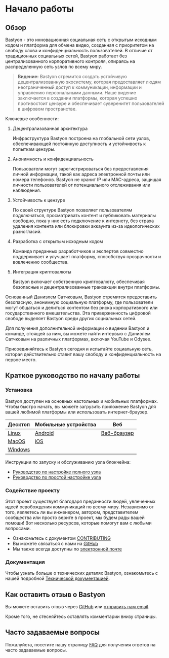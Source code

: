 # Начало работы

## Обзор

Bastyon - это инновационная социальная сеть с открытым исходным кодом и платформа для обмена видео, созданная с приоритетом на свободу слова и конфиденциальность пользователей. В отличие от традиционных социальных сетей, Bastyon работает без централизованного корпоративного контроля, опираясь на распределенную сеть узлов по всему миру.

> **Видение:**
Bastyon стремится создать устойчивую децентрализованную экосистему, которая предоставляет людям неограниченный доступ к коммуникации, информации и управлению персональными данными. Наше видение заключается в создании платформы, которая успешно противостоит цензуре и обеспечивает суверенитет пользователей в цифровом пространстве.

Ключевые особенности:

1. Децентрализованная архитектура

   Инфраструктура Bastyon построена на глобальной сети узлов, обеспечивающей постоянную доступность и устойчивость к попыткам цензуры.

2. Анонимность и конфиденциальность

   Пользователи могут зарегистрироваться без предоставления личной информации, такой как адреса электронной почты или номера телефонов. Bastyon не хранит IP или MAC-адреса, защищая личности пользователей от потенциального отслеживания или наблюдения.

3. Устойчивость к цензуре

   По своей структуре Bastyon позволяет пользователям подключаться, просматривать контент и публиковать материалы свободно, пока у них есть подключение к интернету, без страха удаления контента или блокировки аккаунта из-за идеологических разногласий.

4. Разработка с открытым исходным кодом

   Команда преданных разработчиков и экспертов совместно поддерживает и улучшает платформу, способствуя прозрачности и вовлечению сообщества.

5. Интеграция криптовалюты

   Bastyon включает собственную криптовалюту, обеспечивая безопасные и децентрализованные транзакции внутри платформы.

Основанный Даниэлем Сатчковым, Bastyon стремится предоставить безопасную, анонимную социальную платформу, где пользователи могут общаться и делиться контентом без риска корпоративного или государственного вмешательства. Эта приверженность цифровой свободе выделяет Bastyon среди других социальных сетей.

Для получения дополнительной информации о видении Bastyon и команде, стоящей за ним, вы можете найти интервью с Даниэлем Сатчковым на различных платформах, включая YouTube и Odysee.

Присоединяйтесь к Bastyon сегодня и испытайте социальную сеть, которая действительно ставит вашу свободу и конфиденциальность на первое место.

## Краткое руководство по началу работы

### Установка
Bastyon доступен на основных настольных и мобильных платформах. Чтобы быстро начать, вы можете загрузить приложение Bastyon для вашей любимой платформы или использовать интернет-браузер.

| Десктоп                                               | Мобильные устройства                        | Веб |
|----------|---------------------------------------------|-------------------------------------------------|
| [Linux](https://bastyon.com/about?id=about-download)   | [Android](https://bastyon.com/about?id=about-download)                                                       | [Веб-браузер](https://bastyon.com/registration) |
| [MacOS](https://bastyon.com/about?id=about-download)   | [iOS](https://bastyon.com/about?id=about-download)                                       |                                                         |
| [Windows](https://bastyon.com/about?id=about-download) |                                                  |

Инструкции по запуску и обслуживанию узла блокчейна:

- [Руководство по настройке полного узла](/guide/full-node/)
- [Руководство по простой настройке узла](/guide/easy-node/)

### Содействие проекту

Этот проект существует благодаря преданности людей, увлеченных идеей освобождения коммуникаций по всему миру. Независимо от того, являетесь ли вы инженером, автором, представителем сообщества или просто верите в проект, мы будем рады вашей помощи! Вот несколько ресурсов, которые помогут вам с любыми вопросами.

- Ознакомьтесь с документом [CONTRIBUTING](/dev/CONTRIBUTING.md)
- Вы можете связаться с нами на [GitHub](https://github.com/pocketnetteam)
- Мы также всегда доступны по [электронной почте](mailto:support@pocketnet.app)

<!---
todo: provide a post that will contain support accounts in different languages
--->

### Документация

Чтобы узнать больше о технических деталях Bastyon, ознакомьтесь с нашей подробной [Технической документацией](/dev/introduction.md).

## Как оставить отзыв о Bastyon

Вы можете оставить отзыв через [GitHub](https://github.com/pocketnetteam) или [отправить нам email](mailto:support@pocketnet.app).

Кроме того, не стесняйтесь оставлять комментарии внизу страницы.
<!---
todo: enable the comment box once the plugin is installed
--->

## Часто задаваемые вопросы

Пожалуйста, посетите нашу страницу [FAQ](https://bastyon.com/about?id=about-faq) для получения ответов на часто задаваемые вопросы.